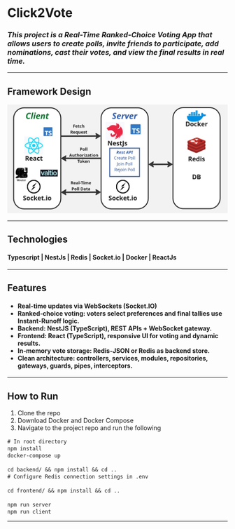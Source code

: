 # Click2Vote
<h3><i>
This project is a Real-Time Ranked-Choice Voting App that allows users to create polls, invite friends to participate, add nominations, cast their votes, and view the final results in real time.
</i></h3>

---

## Framework Design
<img src="./assets/design.jpg" alt="design"/>

---

## Technologies
<h4>
Typescript | NestJs |  Redis | Socket.io | Docker | ReactJs
</h4>

---

## Features
<h4>
<ul>
<li>Real-time updates via WebSockets (Socket.IO)</li>
<li>Ranked‑choice voting: voters select preferences and final tallies use Instant-Runoff logic.</li>
<li>Backend: NestJS (TypeScript), REST APIs + WebSocket gateway.</li>
<li>Frontend: React (TypeScript), responsive UI for voting and dynamic results.</li>
<li>In‑memory vote storage: Redis‑JSON or Redis as backend store.</li>
<li>Clean architecture: controllers, services, modules, repositories, gateways, guards, pipes, interceptors.
</li>
</ul>
</h4>

---

## How to Run
1. Clone the repo
2. Download Docker and Docker Compose
3. Navigate to the project repo and run the following
```
# In root directory
npm install 
docker-compose up

cd backend/ && npm install && cd ..
# Configure Redis connection settings in .env

cd frontend/ && npm install && cd ..

npm run server
npm run client
```

---

